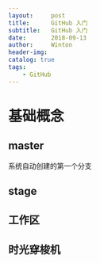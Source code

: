 ```yaml
---
layout:     post
title:      GitHub 入门
subtitle:   GitHub 入门
date:       2018-09-13
author:     Winton
header-img: 
catalog: true
tags:
    - GitHub
---
```


# 基础概念

## master
系统自动创建的第一个分支
## stage

## 工作区


## 时光穿梭机

## 
